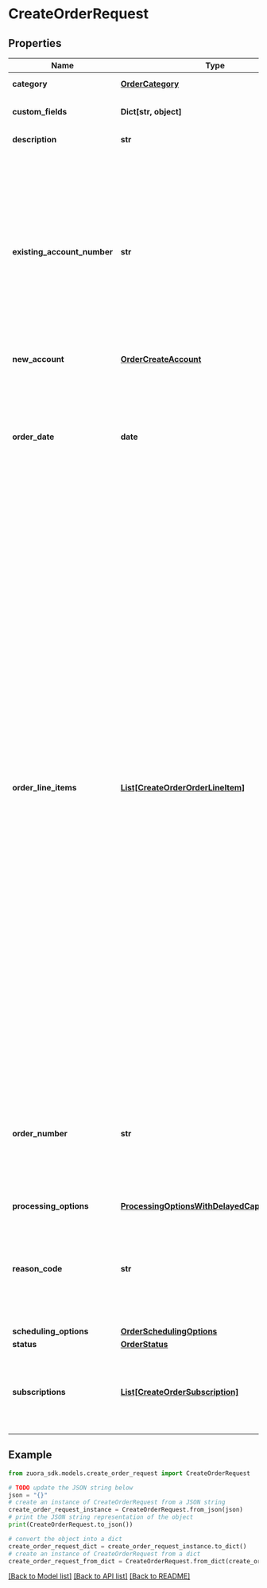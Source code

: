 # CreateOrderRequest


## Properties

Name | Type | Description | Notes
------------ | ------------- | ------------- | -------------
**category** | [**OrderCategory**](OrderCategory.md) |  | [optional] [default to OrderCategory.NEWSALES]
**custom_fields** | **Dict[str, object]** | Container for custom fields of an Order object.  | [optional] 
**description** | **str** | A description of the order. | [optional] 
**existing_account_number** | **str** | The account number that this order will be created under. It can be either the accountNumber or the account info provided. It will return an error if both are specified. Note that this actually specifies the invoice owner account of the subscriptions included in this order.  | [optional] 
**new_account** | [**OrderCreateAccount**](OrderCreateAccount.md) |  | [optional] 
**order_date** | **date** | The date when the order is signed. All the order actions under this order will use this order date as the contract effective date if the contract effective date field is skipped or its value is left as null. | 
**order_line_items** | [**List[CreateOrderOrderLineItem]**](CreateOrderOrderLineItem.md) | [Order Line Items](https://knowledgecenter.zuora.com/Billing/Subscriptions/Orders/Order_Line_Items/AA_Overview_of_Order_Line_Items) are non subscription based items created by an Order, representing transactional charges such as one-time fees, physical goods, or professional service charges that are not sold as subscription services.   With the Order Line Items feature enabled, you can now launch non-subscription and unified monetization business models in Zuora, in addition to subscription business models.  **Note:** The [Order Line Items](https://knowledgecenter.zuora.com/Billing/Subscriptions/Orders/Order_Line_Items/AA_Overview_of_Order_Line_Items) feature is now generally available to all Zuora customers. You need to enable the [Orders](https://knowledgecenter.zuora.com/BC_Subscription_Management/Orders/AA_Overview_of_Orders#Orders) feature to access the [Order Line Items](https://knowledgecenter.zuora.com/Billing/Subscriptions/Orders/Order_Line_Items/AA_Overview_of_Order_Line_Items) feature. As of Zuora Billing Release 313 (November 2021), new customers who onboard on [Orders](https://knowledgecenter.zuora.com/Billing/Subscriptions/Orders/AA_Overview_of_Orders) will have the [Order Line Items](https://knowledgecenter.zuora.com/Billing/Subscriptions/Orders/Order_Line_Items) feature enabled by default.          | [optional] 
**order_number** | **str** | The order number of the new order. If not provided, system will auto-generate a number for this order.    **Note:** Make sure the order number does not contain a slash.   | [optional] 
**processing_options** | [**ProcessingOptionsWithDelayedCapturePayment**](ProcessingOptionsWithDelayedCapturePayment.md) |  | [optional] 
**reason_code** | **str** | Values of reason code configured in **Billing Settings** &gt; **Configure Reason Codes** through Zuora UI. Indicates the reason when a return order line item occurs.  | [optional] 
**scheduling_options** | [**OrderSchedulingOptions**](OrderSchedulingOptions.md) |  | [optional] 
**status** | [**OrderStatus**](OrderStatus.md) |  | [optional] 
**subscriptions** | [**List[CreateOrderSubscription]**](CreateOrderSubscription.md) | Each item includes a set of order actions, which will be applied to the same base subscription. | [optional] 

## Example

```python
from zuora_sdk.models.create_order_request import CreateOrderRequest

# TODO update the JSON string below
json = "{}"
# create an instance of CreateOrderRequest from a JSON string
create_order_request_instance = CreateOrderRequest.from_json(json)
# print the JSON string representation of the object
print(CreateOrderRequest.to_json())

# convert the object into a dict
create_order_request_dict = create_order_request_instance.to_dict()
# create an instance of CreateOrderRequest from a dict
create_order_request_from_dict = CreateOrderRequest.from_dict(create_order_request_dict)
```
[[Back to Model list]](../README.md#documentation-for-models) [[Back to API list]](../README.md#documentation-for-api-endpoints) [[Back to README]](../README.md)


